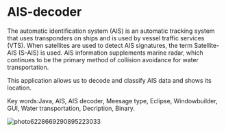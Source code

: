 # AIS-decoder
The automatic identification system (AIS) is an automatic tracking system that uses transponders on ships and is used by vessel traffic services (VTS). When satellites are used to detect AIS signatures, the term Satellite-AIS (S-AIS) is used. AIS information supplements marine radar, which continues to be the primary method of collision avoidance for water transportation.

This application allows us to decode and classify AIS data and shows its location. 

Key words:Java, AIS, AIS decoder, Meesage type, Eclipse, Windowbuilder, GUI, Water transportation, Decription, Binary.

![photo6228669290895223033](https://user-images.githubusercontent.com/39268406/62818383-b39b8580-bb81-11e9-86f6-0aeebc3e38fa.jpg)
